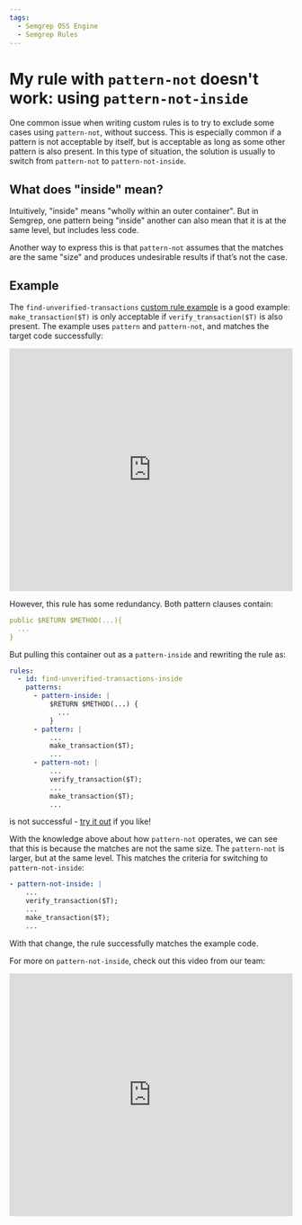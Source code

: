 ```yaml
---
tags:
  - Semgrep OSS Engine
  - Semgrep Rules
---
```


# My rule with `pattern-not` doesn't work: using `pattern-not-inside`

One common issue when writing custom rules is to try to exclude some cases using `pattern-not`, without success. This is especially common if a pattern is not acceptable by itself, but is acceptable as long as some other pattern is also present. In this type of situation, the solution is usually to switch from `pattern-not` to `pattern-not-inside`.

## What does "inside" mean?

Intuitively, "inside" means "wholly within an outer container". But in Semgrep, one pattern being "inside" another can also mean that it is at the same level, but includes less code. 

Another way to express this is that `pattern-not` assumes that the matches are the same "size" and produces undesirable results if that’s not the case.

## Example

The `find-unverified-transactions` [custom rule example](https://semgrep.dev/docs/writing-rules/rule-ideas/#systematize-project-specific-coding-patterns) is a good example: `make_transaction($T)` is only acceptable if `verify_transaction($T)` is also present. The example uses `pattern` and `pattern-not`, and matches the target code successfully:

<iframe src="https://semgrep.dev/embed/editor?snippet=Nr3z" title="pattern-not rule for unverified transactions" width="100%" height="432px" frameBorder="0"></iframe>

However, this rule has some redundancy. Both pattern clauses contain:

```yml
public $RETURN $METHOD(...){
  ...
}
```

But pulling this container out as a `pattern-inside` and rewriting the rule as: 

```yml
rules:
  - id: find-unverified-transactions-inside
    patterns:
      - pattern-inside: |
          $RETURN $METHOD(...) {
            ...
          }
      - pattern: |
          ...
          make_transaction($T);
          ...
      - pattern-not: |
          ...
          verify_transaction($T);
          ...
          make_transaction($T);
          ...       
```

is not successful - [try it out](https://semgrep.dev/playground/s/KZOd?editorMode=advanced) if you like!

With the knowledge above about how `pattern-not` operates, we can see that this is because the matches are not the same size. The `pattern-not` is larger, but at the same level. This matches the criteria for switching to `pattern-not-inside`:

```yml
- pattern-not-inside: |
    ...
    verify_transaction($T);
    ...
    make_transaction($T);
    ...       
```

With that change, the rule successfully matches the example code.

For more on `pattern-not-inside`, check out this video from our team:

<iframe class="yt_embed" width="100%" height="432px" src="https://www.youtube.com/embed/g_Yrp9_ZK2c" frameborder="0" allowfullscreen></iframe>
